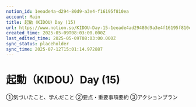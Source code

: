 ```yaml
---
notion_id: 1eeade4a-d294-80d9-a3e4-f16195f810ea
account: Main
title: 起動（KIDOU）Day (15)
url: https://www.notion.so/KIDOU-Day-15-1eeade4ad29480d9a3e4f16195f810ea
created_time: 2025-05-09T08:03:00.000Z
last_edited_time: 2025-05-09T08:03:00.000Z
sync_status: placeholder
sync_time: 2025-07-12T15:01:14.972887
---
```

# 起動（KIDOU）Day (15)

①気づいたこと、学んだこと
②要点・重要事項要約
③アクションプラン